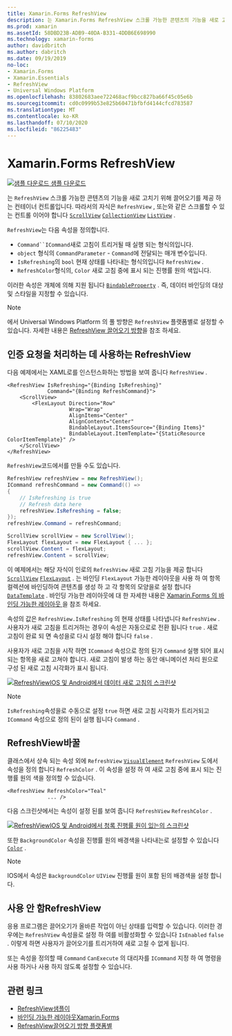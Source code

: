 ```yaml
---
title: Xamarin.Forms RefreshView
description: 는 Xamarin.Forms RefreshView 스크롤 가능한 콘텐츠의 기능을 새로 고치기 위해 끌어오기를 제공 하는 컨테이너 컨트롤입니다.
ms.prod: xamarin
ms.assetId: 58DBD23B-ADB9-40DA-B331-4DDB6E698990
ms.technology: xamarin-forms
author: davidbritch
ms.author: dabritch
ms.date: 09/19/2019
no-loc:
- Xamarin.Forms
- Xamarin.Essentials
- RefreshView
- Universal Windows Platform
ms.openlocfilehash: 83802683aee722468acf9bcc827ba66f45c05e6b
ms.sourcegitcommit: cd0c0999b53e825b60471bfbfd4144cfcd783587
ms.translationtype: MT
ms.contentlocale: ko-KR
ms.lasthandoff: 07/10/2020
ms.locfileid: "86225483"
---
```

# <a name="xamarinforms-refreshview"></a>Xamarin.Forms RefreshView

[![샘플 다운로드](~/media/shared/download.png) 샘플 다운로드](https://docs.microsoft.com/samples/xamarin/xamarin-forms-samples/userinterface-refreshviewdemo/)

는 `RefreshView` 스크롤 가능한 콘텐츠의 기능을 새로 고치기 위해 끌어오기를 제공 하는 컨테이너 컨트롤입니다. 따라서의 자식은 `RefreshView` , 또는와 같은 스크롤할 수 있는 컨트롤 이어야 합니다 [`ScrollView`](xref:Xamarin.Forms.ScrollView) [`CollectionView`](xref:Xamarin.Forms.CollectionView) [`ListView`](xref:Xamarin.Forms.ListView) .

`RefreshView`는 다음 속성을 정의합니다.

- `Command``ICommand`새로 고침이 트리거될 때 실행 되는 형식의입니다.
- `object` 형식의 `CommandParameter` - `Command`에 전달되는 매개 변수입니다.
- `IsRefreshing`의 `bool` 현재 상태를 나타내는 형식의입니다 `RefreshView` .
- `RefreshColor`형식의, `Color` 새로 고침 중에 표시 되는 진행률 원의 색입니다.

이러한 속성은 개체에 의해 지원 됩니다 [`BindableProperty`](xref:Xamarin.Forms.BindableProperty) . 즉, 데이터 바인딩의 대상 및 스타일을 지정할 수 있습니다.

> [!NOTE]
> 에서 Universal Windows Platform 의 풀 방향은 `RefreshView` 플랫폼별로 설정할 수 있습니다. 자세한 내용은 [ RefreshView 끌어오기 방향](~/xamarin-forms/platform/windows/refreshview-pulldirection.md)을 참조 하세요.

## <a name="create-a-refreshview"></a>인증 요청을 처리하는 데 사용하는 RefreshView

다음 예제에서는 XAML로를 인스턴스화하는 방법을 보여 줍니다 `RefreshView` .

```xaml
<RefreshView IsRefreshing="{Binding IsRefreshing}"
             Command="{Binding RefreshCommand}">
    <ScrollView>
        <FlexLayout Direction="Row"
                    Wrap="Wrap"
                    AlignItems="Center"
                    AlignContent="Center"
                    BindableLayout.ItemsSource="{Binding Items}"
                    BindableLayout.ItemTemplate="{StaticResource ColorItemTemplate}" />
    </ScrollView>
</RefreshView>
```

`RefreshView`코드에서를 만들 수도 있습니다.

```csharp
RefreshView refreshView = new RefreshView();
ICommand refreshCommand = new Command(() =>
{
    // IsRefreshing is true
    // Refresh data here
    refreshView.IsRefreshing = false;
});
refreshView.Command = refreshCommand;

ScrollView scrollView = new ScrollView();
FlexLayout flexLayout = new FlexLayout { ... };
scrollView.Content = flexLayout;
refreshView.Content = scrollView;
```

이 예제에서는 해당 자식이 인로의 `RefreshView` 새로 고침 기능을 제공 합니다 [`ScrollView`](xref:Xamarin.Forms.ScrollView) [`FlexLayout`](xref:Xamarin.Forms.FlexLayout) . 는 바인딩 `FlexLayout` 가능한 레이아웃을 사용 하 여 항목 컬렉션에 바인딩하여 콘텐츠를 생성 하 고 각 항목의 모양을로 설정 합니다 [`DataTemplate`](xref:Xamarin.Forms.DataTemplate) . 바인딩 가능한 레이아웃에 대 한 자세한 내용은 [ Xamarin.Forms 의 바인딩 가능한 레이아웃 ](~/xamarin-forms/user-interface/layouts/bindable-layouts.md)을 참조 하세요.

속성의 값은 `RefreshView.IsRefreshing` 의 현재 상태를 나타냅니다 `RefreshView` . 사용자가 새로 고침을 트리거하는 경우이 속성은 자동으로로 전환 됩니다 `true` . 새로 고침이 완료 되 면 속성을로 다시 설정 해야 합니다 `false` .

사용자가 새로 고침을 시작 하면 `ICommand` 속성으로 정의 된가 `Command` 실행 되어 표시 되는 항목을 새로 고쳐야 합니다. 새로 고침이 발생 하는 동안 애니메이션 처리 원으로 구성 된 새로 고침 시각화가 표시 됩니다.

[![RefreshViewIOS 및 Android에서 데이터 새로 고침의 스크린샷](refreshview-images/default-progress-circle.png "[! OP. NO LOC (RefreshView)] 데이터 새로 고침")](refreshview-images/default-progress-circle-large.png#lightbox "[! OP. NO LOC (RefreshView)] 데이터 새로 고침")

> [!NOTE]
> `IsRefreshing`속성을로 수동으로 설정 `true` 하면 새로 고침 시각화가 트리거되고 `ICommand` 속성으로 정의 된이 실행 됩니다 `Command` .

## <a name="refreshview-appearance"></a>RefreshView바꿀

클래스에서 상속 되는 속성 외에 `RefreshView` [`VisualElement`](xref:Xamarin.Forms.VisualElement) `RefreshView` 도에서 속성을 정의 합니다 `RefreshColor` . 이 속성을 설정 하 여 새로 고침 중에 표시 되는 진행률 원의 색을 정의할 수 있습니다.

```xaml
<RefreshView RefreshColor="Teal"
             ... />
```

다음 스크린샷에서는 속성이 설정 된를 보여 줍니다 `RefreshView` `RefreshColor` .

[![RefreshViewIOS 및 Android에서 청록 진행률 원이 있는의 스크린샷](refreshview-images/teal-progress-circle.png "[! OP. NO-LOC (RefreshView)]-청록 진행률 원")](refreshview-images/teal-progress-circle-large.png#lightbox "[! OP. NO-LOC (RefreshView)]-청록 진행률 원")

또한 `BackgroundColor` 속성을 진행률 원의 배경색을 나타내는로 설정할 수 있습니다 [`Color`](xref:Xamarin.Forms.Color) .

> [!NOTE]
> IOS에서 속성은 `BackgroundColor` `UIView` 진행률 원이 포함 된의 배경색을 설정 합니다.

## <a name="disable-a-refreshview"></a>사용 안 함RefreshView

응용 프로그램은 끌어오기가 올바른 작업이 아닌 상태를 입력할 수 있습니다. 이러한 경우에는 `RefreshView` 속성을로 설정 하 여를 비활성화할 수 있습니다 `IsEnabled` `false` . 이렇게 하면 사용자가 끌어오기를 트리거하여 새로 고칠 수 없게 됩니다.

또는 속성을 정의할 때 `Command` `CanExecute` 의 대리자를 `ICommand` 지정 하 여 명령을 사용 하거나 사용 하지 않도록 설정할 수 있습니다.

## <a name="related-links"></a>관련 링크

- [RefreshView샘플이](https://docs.microsoft.com/samples/xamarin/xamarin-forms-samples/userinterface-refreshviewdemo/)
- [바인딩 가능한 레이아웃Xamarin.Forms](~/xamarin-forms/user-interface/layouts/bindable-layouts.md)
- [RefreshView끌어오기 방향 플랫폼별](~/xamarin-forms/platform/windows/refreshview-pulldirection.md)
